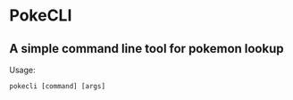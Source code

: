 # PokeCLI

## A simple command line tool for pokemon lookup

Usage: 

```
pokecli [command] [args]
```